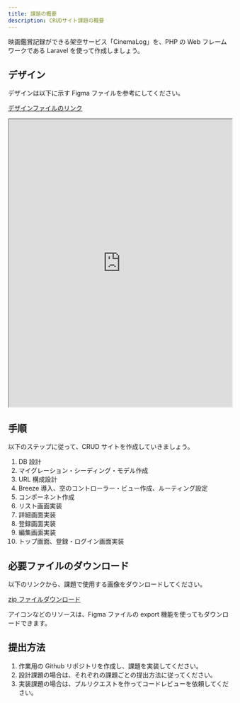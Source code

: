 ```yaml
---
title: 課題の概要
description: CRUDサイト課題の概要
---
```


映画鑑賞記録ができる架空サービス「CinemaLog」を、PHP の Web フレームワークである Laravel を使って作成しましょう。

## デザイン

デザインは以下に示す Figma ファイルを参考にしてください。

[デザインファイルのリンク](https://www.figma.com/design/8ywrAB97pUmUCnDFkDZSNx/%E3%80%90%E3%82%A8%E3%83%B3%E3%82%B8%E3%83%8B%E3%82%A2%E9%A4%8A%E6%88%90%E3%80%91CRUD%E3%82%B5%E3%82%A4%E3%83%88?node-id=144-36&t=DMI83Yq2AVUlhRNj-1)

<iframe width="100%" height="650" src="https://www.figma.com/embed?embed_host=share&url=https%3A%2F%2Fwww.figma.com%2Fproto%2F8ywrAB97pUmUCnDFkDZSNx%2F%25E3%2580%2590%25E3%2582%25A8%25E3%2583%25B3%25E3%2582%25B8%25E3%2583%258B%25E3%2582%25A2%25E9%25A4%258A%25E6%2588%2590%25E3%2580%2591CRUD%25E3%2582%25B5%25E3%2582%25A4%25E3%2583%2588%3Fnode-id%3D181-57%26t%3DL0LzY9denj0Jed0r-1%26scaling%3Dscale-down%26page-id%3D144%253A36%26starting-point-node-id%3D181%253A57" allowfullscreen></iframe>

## 手順

以下のステップに従って、CRUD サイトを作成していきましょう。

1. DB 設計
2. マイグレーション・シーディング・モデル作成
3. URL 構成設計
4. Breeze 導入、空のコントローラー・ビュー作成、ルーティング設定
5. コンポーネント作成
6. リスト画面実装
7. 詳細画面実装
8. 登録画面実装
9. 編集画面実装
10. トップ画面、登録・ログイン画面実装

## 必要ファイルのダウンロード

以下のリンクから、課題で使用する画像をダウンロードしてください。

[zip ファイルダウンロード](../../../static/downloads/cinemalog_images.zip)

アイコンなどのリソースは、Figma ファイルの export 機能を使ってもダウンロードできます。

## 提出方法

1. 作業用の Github リポジトリを作成し、課題を実装してください。
2. 設計課題の場合は、それぞれの課題ごとの提出方法に従ってください。
3. 実装課題の場合は、プルリクエストを作ってコードレビューを依頼してください。
